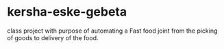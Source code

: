 # kersha-eske-gebeta
class project with purpose of automating a Fast food joint from the picking of goods to delivery of the food.
